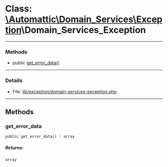 # Class: [\Automattic](../namespaces/automattic.md)[\Domain_Services](../namespaces/automattic-domain-services.md)[\Exception](../namespaces/automattic-domain-services-exception.md)\Domain_Services_Exception


---

### Methods

* public [get_error_data()](#method_get_error_data)

---

### Details

* File: [lib/exception/domain-services-exception.php](../../lib/exception/domain-services-exception.php)

---

## Methods

<a id="method_get_error_data"></a>
### get_error_data

```
public get_error_data() : array
```

##### Returns:

```
array
```
